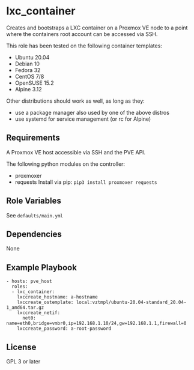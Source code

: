 lxc_container
=========

Creates and bootstraps a LXC container on a Proxmox VE node to a point where the containers root account can be accessed via SSH.

This role has been tested on the following container templates:
- Ubuntu 20.04
- Debian 10
- Fedora 32
- CentOS 7/8
- OpenSUSE 15.2
- Alpine 3.12

Other distributions should work as well, as long as they:
- use a package manager also used by one of the above distros
- use systemd for service management (or rc for Alpine)

Requirements
------------

A Proxmox VE host accessible via SSH and the PVE API.

The following python modules on the controller:
- proxmoxer
- requests
Install via pip: `pip3 install proxmoxer requests`

Role Variables
--------------

See `defaults/main.yml`

Dependencies
------------

None

Example Playbook
----------------

```
- hosts: pve_host
  roles:
  - lxc_container:
    lxccreate_hostname: a-hostname
    lxccreate_ostemplate: local:vztmpl/ubuntu-20.04-standard_20.04-1_amd64.tar.gz
    lxccreate_netif:
      net0: name=eth0,bridge=vmbr0,ip=192.168.1.10/24,gw=192.168.1.1,firewall=0
    lxccreate_password: a-root-password
```

License
-------

GPL 3 or later
